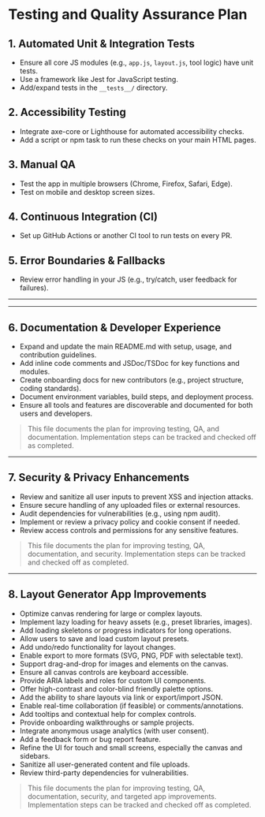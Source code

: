 # Testing and Quality Assurance Plan

## 1. Automated Unit & Integration Tests
- Ensure all core JS modules (e.g., `app.js`, `layout.js`, tool logic) have unit tests.
- Use a framework like Jest for JavaScript testing.
- Add/expand tests in the `__tests__/` directory.

## 2. Accessibility Testing
- Integrate axe-core or Lighthouse for automated accessibility checks.
- Add a script or npm task to run these checks on your main HTML pages.

## 3. Manual QA
- Test the app in multiple browsers (Chrome, Firefox, Safari, Edge).
- Test on mobile and desktop screen sizes.

## 4. Continuous Integration (CI)
- Set up GitHub Actions or another CI tool to run tests on every PR.

## 5. Error Boundaries & Fallbacks
- Review error handling in your JS (e.g., try/catch, user feedback for failures).

---


---

## 6. Documentation & Developer Experience
- Expand and update the main README.md with setup, usage, and contribution guidelines.
- Add inline code comments and JSDoc/TSDoc for key functions and modules.
- Create onboarding docs for new contributors (e.g., project structure, coding standards).
- Document environment variables, build steps, and deployment process.
- Ensure all tools and features are discoverable and documented for both users and developers.

> This file documents the plan for improving testing, QA, and documentation. Implementation steps can be tracked and checked off as completed.

---

## 7. Security & Privacy Enhancements
- Review and sanitize all user inputs to prevent XSS and injection attacks.
- Ensure secure handling of any uploaded files or external resources.
- Audit dependencies for vulnerabilities (e.g., using npm audit).
- Implement or review a privacy policy and cookie consent if needed.
- Review access controls and permissions for any sensitive features.

> This file documents the plan for improving testing, QA, documentation, and security. Implementation steps can be tracked and checked off as completed.

---

## 8. Layout Generator App Improvements
- Optimize canvas rendering for large or complex layouts.
- Implement lazy loading for heavy assets (e.g., preset libraries, images).
- Add loading skeletons or progress indicators for long operations.
- Allow users to save and load custom layout presets.
- Add undo/redo functionality for layout changes.
- Enable export to more formats (SVG, PNG, PDF with selectable text).
- Support drag-and-drop for images and elements on the canvas.
- Ensure all canvas controls are keyboard accessible.
- Provide ARIA labels and roles for custom UI components.
- Offer high-contrast and color-blind friendly palette options.
- Add the ability to share layouts via link or export/import JSON.
- Enable real-time collaboration (if feasible) or comments/annotations.
- Add tooltips and contextual help for complex controls.
- Provide onboarding walkthroughs or sample projects.
- Integrate anonymous usage analytics (with user consent).
- Add a feedback form or bug report feature.
- Refine the UI for touch and small screens, especially the canvas and sidebars.
- Sanitize all user-generated content and file uploads.
- Review third-party dependencies for vulnerabilities.

> This file documents the plan for improving testing, QA, documentation, security, and targeted app improvements. Implementation steps can be tracked and checked off as completed.
